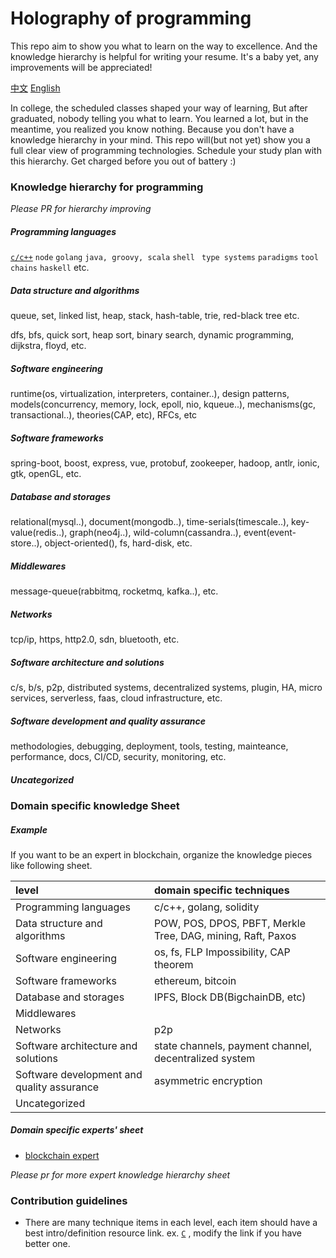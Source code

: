 # Holography of programming

This repo aim to show you what to learn on the way to excellence. And the knowledge hierarchy is helpful for writing your resume. It's a baby yet, any improvements will be appreciated!

[中文](中文.md) [English](README.md)

In college, the scheduled classes shaped your way of learning, But after graduated, nobody telling you what to learn. You learned a lot, but in the meantime, you realized you know nothing. Because you don't have a knowledge hierarchy in your mind. This repo will(but not yet) show you a full clear view of programming technologies. Schedule your study plan with this hierarchy. Get charged before you out of battery :)

### Knowledge hierarchy for programming

_Please PR for hierarchy improving_

##### Programming languages

[`c/c++`](http://www.google.com) `node` `golang` `java, groovy, scala` `shell` ` type systems` `paradigms` `tool chains` `haskell` etc.

##### Data structure and algorithms

queue, set, linked list, heap, stack, hash-table, trie, red-black tree etc.

dfs, bfs, quick sort, heap sort, binary search, dynamic programming, dijkstra, floyd, etc.

##### Software engineering

runtime(os, virtualization, interpreters, container..), design patterns, models(concurrency, memory, lock, epoll, nio, kqueue..), mechanisms(gc, transactional..), theories(CAP, etc), RFCs, etc

##### Software frameworks

spring-boot, boost, express, vue, protobuf, zookeeper, hadoop, antlr, ionic, gtk, openGL, etc.

##### Database and storages

relational(mysql..), document(mongodb..), time-serials(timescale..), key-value(redis..), graph(neo4j..), wild-column(cassandra..), event(event-store..), object-oriented(), fs, hard-disk, etc.

##### Middlewares

message-queue(rabbitmq, rocketmq, kafka..), etc.

##### Networks

tcp/ip, https, http2.0, sdn, bluetooth, etc.

##### Software architecture and solutions

c/s, b/s, p2p, distributed systems, decentralized systems, plugin, HA, micro services, serverless, faas, cloud infrastructure, etc.

##### Software development and quality assurance

methodologies, debugging, deployment, tools, testing, mainteance, performance, docs, CI/CD, security, monitoring, etc.

##### Uncategorized



### Domain specific knowledge Sheet

##### Example

If you want to be an expert in blockchain, organize the knowledge pieces like following sheet.

| level                                    | domain specific techniques               |
| :--------------------------------------- | :--------------------------------------- |
| Programming languages                    | c/c++, golang,  solidity                 |
| Data structure and algorithms            | POW, POS, DPOS, PBFT,  Merkle Tree, DAG, mining, Raft, Paxos |
| Software engineering                     | os, fs, FLP Impossibility, CAP theorem   |
| Software frameworks                      | ethereum, bitcoin                        |
| Database and storages                    | IPFS, Block DB(BigchainDB, etc)          |
| Middlewares                              |                                          |
| Networks                                 | p2p                                      |
| Software architecture and solutions      | state channels, payment channel, decentralized system |
| Software development and quality assurance | asymmetric encryption                    |
| Uncategorized                            |                                          |

##### Domain specific experts' sheet

* [blockchain expert](blockchain-expert.md)



*Please pr for more expert knowledge hierarchy sheet*

### Contribution guidelines

* There are many technique items in each level, each item should have a best intro/definition resource link. ex. [`C`](https://en.wikipedia.org/wiki/C_programming_language) , modify the link if you have better one.
